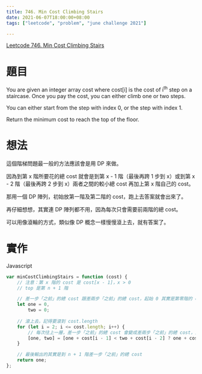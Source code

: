 ```yaml
---
title: 746. Min Cost Climbing Stairs
date: 2021-06-07T18:00:00+08:00
tags: ["leetcode", "problem", "june challenge 2021"]

---
```

[Leetcode 746. Min Cost Climbing Stairs](https://leetcode.com/problems/min-cost-climbing-stairs/)

# 題目

You are given an integer array cost where cost[i] is the cost of i<sup>th</sup> step on a staircase. Once you pay the cost, you can either climb one or two steps.

You can either start from the step with index 0, or the step with index 1.

Return the minimum cost to reach the top of the floor.

# 想法

這個階梯問題最一般的方法應該會是用 DP 來做。

因為到第 x 階所要花的總 cost 就會是到第 x - 1 階（最後再跨 1 步到 x）或到第 x - 2 階（最後再跨 2 步到 x）兩者之間的較小總 cost 再加上第 x 階自己的 cost。

那用一個 DP 陣列，初始放第一階及第二階的 cost，跑上去答案就會出來了。

再仔細想想，其實連 DP 陣列都不用，因為每次只會需要前兩階的總 cost。

可以用像滾輪的方式，類似像 DP 概念一樣慢慢滾上去，就有答案了。

# 實作
Javascript
```javascript
var minCostClimbingStairs = function (cost) {
    // 注意：第 x 階的 cost 是 cost[x - 1]，x > 0
    // top 是第 n + 1 階

    // 差一步「之前」的總 cost 跟差兩步「之前」的總 cost，起始 0 其實是第零階的 cost
    let one = 0,
        two = 0;
    
    // 滾上去，記得要滾到 cost.length
    for (let i = 2; i <= cost.length; i++) {
        // 每次往上一層，差一步「之前」的總 cost 會變成差兩步「之前」的總 cost，而新的差一步「之前」的總 cost 則會是原本差一步「之前」的總 cost + 差一步的 cost 與原本差兩步「之前」的總 cost + 差兩步的 cost，兩者較小值
        [one, two] = [one + cost[i - 1] < two + cost[i - 2] ? one + cost[i - 1] : two + cost[i - 2], one];
    }

    // 最後輸出的其實是到 n + 1 階差一步「之前」的總 cost
    return one;
};
```